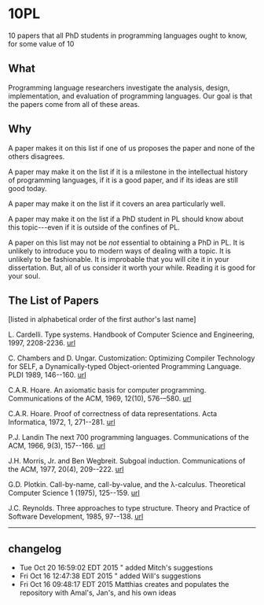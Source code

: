 # 10PL
10 papers that all PhD students in programming languages ought to know, for some value of 10

What
----

Programming language researchers investigate the analysis, design,
implementation, and evaluation of programming languages. Our goal 
is that the papers come from all of these areas. 

Why
---

A paper makes it on this list if one of us proposes the paper and none of
the others disagrees.

A paper may make it on the list if it is a milestone in the intellectual
history of programming languages, if it is a good paper, and if its ideas
are still good today. 

A paper may make it on the list if it covers an area particularly well. 

A paper may make it on the list if a PhD student in PL should know about
this topic---even if it is outside of the confines of PL. 

A paper on this list may not be *not* essential to obtaining a PhD in
PL. It is unlikely to introduce you to modern ways of dealing with a
topic. It is unlikely to be fashionable. It is improbable that you will
cite it in your dissertation. But, all of us consider it worth your
while. Reading it is good for your soul. 

The List of Papers 
------------------

[listed in alphabetical order of the first author's last name]

L. Cardelli.
Type systems. 
Handbook of Computer Science and Engineering, 1997, 2208-2236.
[url](http://lucacardelli.name/papers/typesystems.pdf)

C. Chambers and D. Ungar.
Customization: Optimizing Compiler Technology for SELF, 
a Dynamically-typed Object-oriented Programming Language.
PLDI 1989, 146--160.
[url](http://dl.acm.org/citation.cfm?id=74831)

C.A.R. Hoare.
An axiomatic basis for computer programming. 
Communications of the ACM, 1969, 12(10), 576-–580.
[url](http://dl.acm.org/citation.cfm?id=363259)

C.A.R. Hoare.
Proof of correctness of data representations.
Acta Informatica, 1972, 1, 271--281.
[url](http://link.springer.com/article/10.1007%2FBF00289507#page-1)

P.J. Landin 
The next 700 programming languages. 
Communications of the ACM, 1966, 9(3), 157--166.
[url](http://dl.acm.org/citation.cfm?id=365257)

J.H. Morris, Jr. and Ben Wegbreit.
Subgoal induction.
Communications of the ACM, 1977, 20(4), 209--222.
[url](http://dl.acm.org/citation.cfm?id=359466)

G.D. Plotkin.
Call-by-name, call-by-value, and the λ-calculus.
Theoretical Computer Science 1 (1975), 125--159.
[url](http://homepages.inf.ed.ac.uk/gdp/publications/cbn_cbv_lambda.pdf)

J.C. Reynolds.
Three approaches to type structure.
Theory and Practice of Software Development, 1985, 97--138.
[url](http://link.springer.com/chapter/10.1007%2F3-540-15198-2_7)

----
## changelog
* Tue Oct 20 16:59:02 EDT 2015  " added Mitch's suggestions 
* Fri Oct 16 12:47:38 EDT 2015  " added Will's suggestions 
* Fri Oct 16 09:48:17 EDT 2015 Matthias creates and populates the
repository with Amal's, Jan's, and his own ideas
